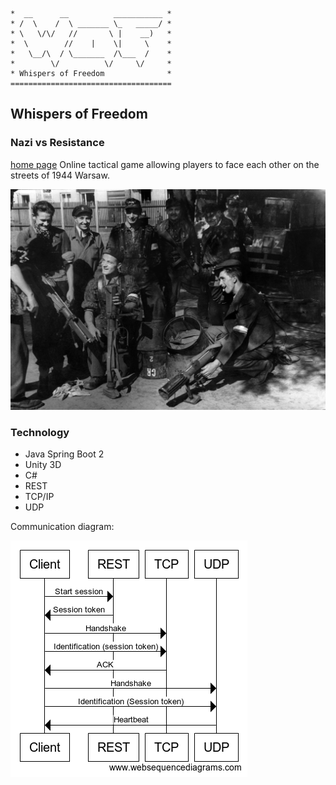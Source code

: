```
*  __      __          ___________ *
* /  \    /  \ _______ \_   _____/ *
* \   \/\/   //       \ |    __)   *
*  \        //    |    \|     \    *
*   \__/\  / \_______  /\___  /    *
*        \/          \/     \/     *
* Whispers of Freedom              *
====================================
```

## Whispers of Freedom

### Nazi vs Resistance

[home page](https://whispers-of-freedom.com)
Online tactical game allowing players to face each other on the streets of 1944 Warsaw.

![alt text](https://github.com/ArchangelDesign/WhispersOfFreedom/blob/master/__admin/public/img/Warsaw_Uprising_-_Baon_Czata_with_PIAT_guns.jpg)

### Technology

- Java Spring Boot 2
- Unity 3D 
- C#
- REST
- TCP/IP
- UDP

Communication diagram:

![alt text](https://github.com/ArchangelDesign/WhispersOfFreedom/blob/master/__website/img/WOF-communication.png)